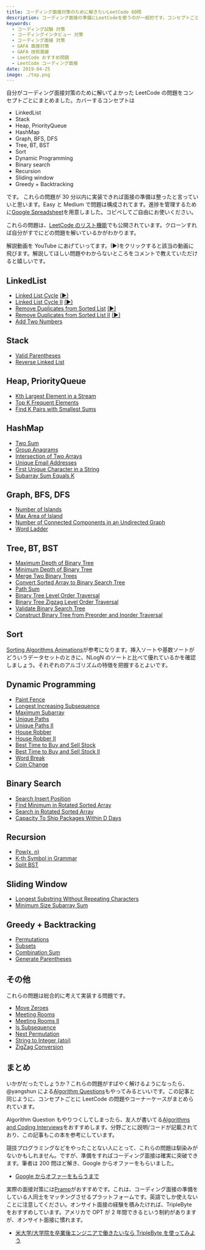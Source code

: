 ```yaml
---
title: コーディング面接対策のために解きたいLeetCode 60問
description: コーディング面接の準備にLeetCodeを使うのが一般的です。コンセプトごとに解いてよかった問題をまとめました。
keywords:
  - コーディング試験 対策
  - コーディングインタビュー 対策
  - コーディング面接 対策
  - GAFA 面接対策
  - GAFA 技術面接
  - LeetCode おすすめ問題
  - LeetCode コーディング面接
date: 2019-04-25
image: ./top.png
---
```


自分がコーディング面接対策のために解いてよかった LeetCode の問題をコンセプトごとにまとめました。カバーするコンセプトは

- LinkedList
- Stack
- Heap, PriorityQueue
- HashMap
- Graph, BFS, DFS
- Tree, BT, BST
- Sort
- Dynamic Programming
- Binary search
- Recursion
- Sliding window
- Greedy + Backtracking

です。 これらの問題が 30 分以内に実装できれば面接の準備は整ったと言っていいと思います。Easy と Medium で問題は構成されてます。進捗を管理するために[Google Spreadsheet](https://docs.google.com/spreadsheets/d/1Y98QKaYPazWImEt1nA_ocpGNJ-yQjH1FAsVQhUQ7OTw/edit?usp=sharing)を用意しました。コピペしてご自由にお使いください。

これらの問題は、[LeetCode のリスト機能](https://leetcode.com/list/xo2bgr0r)でも公開されています。クローンすれば自分がすでにどの問題を解いているかがわかります。

解説動画を YouTube にあげていってます。(▶)をクリックすると該当の動画に飛びます。解説してほしい問題やわからないところをコメントで教えていただけると嬉しいです。

## LinkedList

- [Linked List Cycle](https://leetcode.com/problems/linked-list-cycle/) [(▶)](https://youtu.be/kOhQ5bfpq2I)
- [Linked List Cycle II](https://leetcode.com/problems/linked-list-cycle-ii/) [(▶)](https://youtu.be/Oz7-VlcTpSQ)
- [Remove Duplicates from Sorted List](https://leetcode.com/problems/remove-duplicates-from-sorted-list/) [(▶)](https://youtu.be/foMqZAL00UU)
- [Remove Duplicates from Sorted List II](https://leetcode.com/problems/remove-duplicates-from-sorted-list-ii/) [(▶)](https://youtu.be/Y2gxc-p-KsI)
- [Add Two Numbers](https://leetcode.com/problems/add-two-numbers/)

## Stack

- [Valid Parentheses](https://leetcode.com/problems/valid-parentheses/)
- [Reverse Linked List](https://leetcode.com/problems/reverse-linked-list/)

## Heap, PriorityQueue

- [Kth Largest Element in a Stream](https://leetcode.com/problems/kth-largest-element-in-a-stream/)
- [Top K Frequent Elements](https://leetcode.com/problems/top-k-frequent-elements/)
- [Find K Pairs with Smallest Sums](https://leetcode.com/problems/find-k-pairs-with-smallest-sums/)

## HashMap

- [Two Sum](https://leetcode.com/problems/two-sum/)
- [Group Anagrams](https://leetcode.com/problems/group-anagrams/)
- [Intersection of Two Arrays](https://leetcode.com/problems/intersection-of-two-arrays/)
- [Unique Email Addresses](https://leetcode.com/problems/unique-email-addresses/)
- [First Unique Character in a String](https://leetcode.com/problems/first-unique-character-in-a-string/)
- [Subarray Sum Equals K](https://leetcode.com/problems/subarray-sum-equals-k/)

## Graph, BFS, DFS

- [Number of Islands](https://leetcode.com/problems/number-of-islands/)
- [Max Area of Island](https://leetcode.com/problems/max-area-of-island/)
- [Number of Connected Components in an Undirected Graph](https://leetcode.com/problems/number-of-connected-components-in-an-undirected-graph/)
- [Word Ladder](https://leetcode.com/problems/word-ladder/)

## Tree, BT, BST

- [Maximum Depth of Binary Tree](https://leetcode.com/problems/maximum-depth-of-binary-tree/)
- [Minimum Depth of Binary Tree](https://leetcode.com/problems/minimum-depth-of-binary-tree/)
- [Merge Two Binary Trees](https://leetcode.com/problems/merge-two-binary-trees/)
- [Convert Sorted Array to Binary Search Tree](https://leetcode.com/problems/convert-sorted-array-to-binary-search-tree/)
- [Path Sum](https://leetcode.com/problems/path-sum/)
- [Binary Tree Level Order Traversal](https://leetcode.com/problems/binary-tree-level-order-traversal/)
- [Binary Tree Zigzag Level Order Traversal](https://leetcode.com/problems/binary-tree-zigzag-level-order-traversal/)
- [Validate Binary Search Tree](https://leetcode.com/problems/validate-binary-search-tree/)
- [Construct Binary Tree from Preorder and Inorder Traversal](https://leetcode.com/problems/construct-binary-tree-from-preorder-and-inorder-traversal/)

## Sort

[Sorting Algorithms Animations](https://www.toptal.com/developers/sorting-algorithms)が参考になります。挿入ソートや基数ソートがどういうデータセットのときに、NLogN のソートと比べて優れているかを確認しましょう。それぞれのアルゴリズムの特徴を把握するとよいです。

## Dynamic Programming

- [Paint Fence](https://leetcode.com/problems/paint-fence/)
- [Longest Increasing Subsequence](https://leetcode.com/problems/longest-increasing-subsequence/)
- [Maximum Subarray](https://leetcode.com/problems/maximum-subarray/)
- [Unique Paths](https://leetcode.com/problems/unique-paths/)
- [Unique Paths II](https://leetcode.com/problems/unique-paths-ii/)
- [House Robber](https://leetcode.com/problems/house-robber/)
- [House Robber II](https://leetcode.com/problems/house-robber-ii/)
- [Best Time to Buy and Sell Stock](https://leetcode.com/problems/best-time-to-buy-and-sell-stock/)
- [Best Time to Buy and Sell Stock II](https://leetcode.com/problems/best-time-to-buy-and-sell-stock-ii/)
- [Word Break](https://leetcode.com/problems/word-break/)
- [Coin Change](https://leetcode.com/problems/coin-change/)

## Binary Search

- [Search Insert Position](https://leetcode.com/problems/search-insert-position/)
- [Find Minimum in Rotated Sorted Array](https://leetcode.com/problems/find-minimum-in-rotated-sorted-array/)
- [Search in Rotated Sorted Array](https://leetcode.com/problems/search-in-rotated-sorted-array/)
- [Capacity To Ship Packages Within D Days](https://leetcode.com/problems/capacity-to-ship-packages-within-d-days/)

## Recursion

- [Pow(x, n)](https://leetcode.com/problems/powx-n/)
- [K-th Symbol in Grammar](https://leetcode.com/problems/k-th-symbol-in-grammar/)
- [Split BST](https://leetcode.com/problems/split-bst/)

## Sliding Window

- [Longest Substring Without Repeating Characters](https://leetcode.com/problems/longest-substring-without-repeating-characters/)
- [Minimum Size Subarray Sum](https://leetcode.com/problems/minimum-size-subarray-sum/)

## Greedy + Backtracking

- [Permutations](https://leetcode.com/problems/permutations/)
- [Subsets](https://leetcode.com/problems/subsets/)
- [Combination Sum](https://leetcode.com/problems/combination-sum/)
- [Generate Parentheses](https://leetcode.com/problems/generate-parentheses/)

## その他

これらの問題は総合的に考えて実装する問題です。

- [Move Zeroes](https://leetcode.com/problems/move-zeroes/)
- [Meeting Rooms](https://leetcode.com/problems/meeting-rooms/)
- [Meeting Rooms II](https://leetcode.com/problems/meeting-rooms-ii/)
- [Is Subsequence](https://leetcode.com/problems/is-subsequence/)
- [Next Permutation](https://leetcode.com/problems/next-permutation/)
- [String to Integer (atoi)](https://leetcode.com/problems/string-to-integer-atoi/)
- [ZigZag Conversion](https://leetcode.com/problems/zigzag-conversion/)

## まとめ

いかがだったでしょうか？これらの問題がすばやく解けるようになったら、@yangshun による[Algorithm Questions](https://github.com/yangshun/tech-interview-handbook/tree/master/algorithms)もやってみるといいです。この記事と同じように、コンセプトごとに LeetCode の問題やコーナーケースがまとめられています。

Algorithm Question もやりつくしてしまったら、友人が書いてる[Algorithms and Coding Interviews](https://github.com/liyin2015/Algorithms-and-Coding-Interviews/)をおすすめします。分野ごとに説明/コードが記載されており、この記事もこの本を参考にしています。

競技プログラミングなどをやったことない人にとって、これらの問題は馴染みがないかもしれません。ですが、準備をすればコーディング面接は確実に突破できます。筆者は 200 問ほど解き、Google からオファーをもらいました。

- [Google からオファーをもらうまで](/google)

実際の面接対策には[Pramp](https://www.pramp.com/#/)がおすすめです。これは、コーディング面接の準備をしている人同士をマッチングさせるプラットフォームです。英語でしか使えないことに注意してください。オンサイト面接の経験を積みたければ、TripleByte をおすすめしています。アメリカで OPT が 2 年間できるという制約がありますが、オンサイト面接に慣れます。

- [米大学/大学院を卒業後エンジニアで働きたいなら TripleByte を使ってみよう](/triplebyte)
